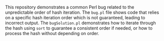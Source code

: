 This repository demonstrates a common Perl bug related to the unpredictable order of hash iteration. The `bug.pl` file shows code that relies on a specific hash iteration order which is not guaranteed, leading to incorrect output. The `bugSolution.pl` demonstrates how to iterate through the hash using `sort` to guarantee a consistent order if needed, or how to process the hash without depending on order.